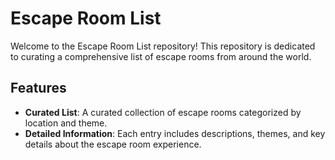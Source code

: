 # Escape Room List

Welcome to the Escape Room List repository! This repository is dedicated to curating a comprehensive list of escape rooms from around the world. 

## Features

- **Curated List**: A curated collection of escape rooms categorized by location and theme.
- **Detailed Information**: Each entry includes descriptions, themes, and key details about the escape room experience.
